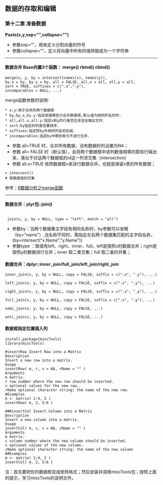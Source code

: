 ## 数据的存取和编辑

### 第十二章 准备数据

**Paste(x,y,sep="",collapse="")**

* 参数sep=“”，用来定义分割向量的符号
* 参数collapse=“”，定义将向量中所有的值拼接成为一个字符串



---

#### 数据合并 Base内置3个函数： merge() rbind() cbind()

```
merge(x, y, by = intersect(names(x), names(y)),
by.x = by, by.y = by, all = FALSE, all.x = all, all.y = all,
sort = TRUE, suffixes = c(".x",".y"),
incomparables = NULL, ...)
```

merge函数参数的说明:

    * x,y:用于合并的两个数据框
    * by,by.x,by.y:指定依据哪些行合并数据框,默认值为相同列名的列.
    * all,all.x,all.y:指定x和y的行是否应该全在输出文件.
    * sort:by指定的列是否要排序.
    * suffixes:指定除by外相同列名的后缀.
    * incomparables:指定by中哪些单元不进行合并.

* 参数 all=TRUE 时，合并所有数据，没有数据的列设置为NA；
* 参数 all= FALSE 时（默认值），会将两个数据框中该列数值相等的那些行输出来，类似于对这两个数据框的id这一列求交集（intersection) 
* 参数 all.x=TRUE 依照数据框x来进行数据合并，也就是保留x里的所有数据；

```
> intersect()
# 取数据值的交集
```

参考：[R数据分析之merge函数](http://rstudio-pubs-static.s3.amazonaws.com/13602_96265a9b3bac4cb1b214340770aa18a1.html)

---

#### 数据合并：plyr包::join()

```

 join(x, y, by = NULL, type = "left", match = "all")

 ```
* 参数by：当两个数据集主字段有相同名称时，by参数可以省略（by="name"）,当名称不同时，需指定左右两个数据集匹配的主字段名称，(by=intersect("x.Name","y.Name"))
* 参数type ：取值有left、right、inner、full。left是按照x的数据合并；right是按照y的数据进行合并；inner 取二者交集；full 取二者的并集；

#### 数据合并：dplyr::inner_join/full_join/left_join/right_join

```
inner_join(x, y, by = NULL, copy = FALSE, suffix = c(".x", ".y"), ...)

left_join(x, y, by = NULL, copy = FALSE, suffix = c(".x", ".y"), ...)

right_join(x, y, by = NULL, copy = FALSE, suffix = c(".x", ".y"), ...)

full_join(x, y, by = NULL, copy = FALSE, suffix = c(".x", ".y"), ...)

semi_join(x, y, by = NULL, copy = FALSE, ...)

anti_join(x, y, by = NULL, copy = FALSE, ...)

```

#### 数据框指定位置插入列

```
install.package(miscTools)
library(miscTools)

#insertRow Insert Row into a Matrix
Description
Insert a new row into a matrix.
Usage
insertRow( m, r, v = NA, rName = "" )
Arguments
m matrix.
r row number where the new row should be inserted.
v optional values for the new row.
rName optional character string: the name of the new row.
#Examples
m <- matrix( 1:4, 2 )
insertRow( m, 2, 5:6 )

###insertCol Insert Column into a Matrix
Description
Insert a new column into a matrix.
Usage
insertCol( m, c, v = NA, cName = "" )
Arguments
m matrix.
c column number where the new column should be inserted.
v optional values of the new column.
cName optional character string: the name of the new column
##Examples
m <- matrix( 1:4, 2 )
insertCol( m, 2, 5:6 )
```

注：首先要把你的数据框变成矩阵格式；然后安装并调用miscTools包；按照上面的提示，学习miscTools的说明文件。



